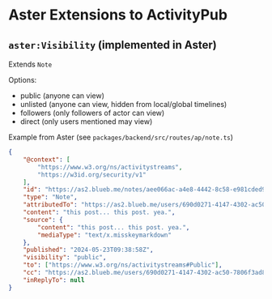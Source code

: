 # Aster Extensions to ActivityPub

## `aster:Visibility` (implemented in Aster)

Extends `Note`

Options:

-   public (anyone can view)
-   unlisted (anyone can view, hidden from local/global timelines)
-   followers (only followers of actor can view)
-   direct (only users mentioned may view)

Example from Aster
(see `packages/backend/src/routes/ap/note.ts`)

```json
{
	"@context": [
		"https://www.w3.org/ns/activitystreams",
		"https://w3id.org/security/v1"
	],
	"id": "https://as2.blueb.me/notes/aee066ac-a4e8-4442-8c58-e981cded9964",
	"type": "Note",
	"attributedTo": "https://as2.blueb.me/users/690d0271-4147-4302-ac50-7806f3ad8f87",
	"content": "this post... this post. yea.",
	"source": {
		"content": "this post... this post. yea.",
		"mediaType": "text/x.misskeymarkdown"
	},
	"published": "2024-05-23T09:38:58Z",
	"visibility": "public",
	"to": ["https://www.w3.org/ns/activitystreams#Public"],
	"cc": "https://as2.blueb.me/users/690d0271-4147-4302-ac50-7806f3ad8f87/followers",
	"inReplyTo": null
}
```
